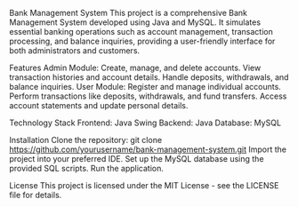 Bank Management System
This project is a comprehensive Bank Management System developed using Java and MySQL. It simulates essential banking operations such as account management, transaction processing, and balance inquiries, providing a user-friendly interface for both administrators and customers.

Features
Admin Module:
Create, manage, and delete accounts.
View transaction histories and account details.
Handle deposits, withdrawals, and balance inquiries.
User Module:
Register and manage individual accounts.
Perform transactions like deposits, withdrawals, and fund transfers.
Access account statements and update personal details.

Technology Stack
Frontend: Java Swing
Backend: Java
Database: MySQL

Installation
Clone the repository:
git clone https://github.com/yourusername/bank-management-system.git
Import the project into your preferred IDE.
Set up the MySQL database using the provided SQL scripts.
Run the application.

License
This project is licensed under the MIT License - see the LICENSE file for details.
